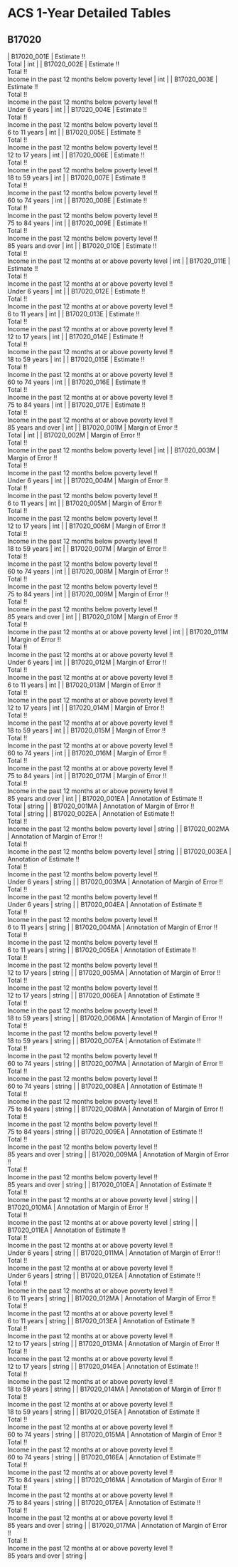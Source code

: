 # ACS 1-Year Detailed Tables

## B17020

| B17020_001E | Estimate !!<br>Total | int |
| B17020_002E | Estimate !!<br>Total !!<br>Income in the past 12 months below poverty level | int |
| B17020_003E | Estimate !!<br>Total !!<br>Income in the past 12 months below poverty level !!<br>Under 6 years | int |
| B17020_004E | Estimate !!<br>Total !!<br>Income in the past 12 months below poverty level !!<br>6 to 11 years | int |
| B17020_005E | Estimate !!<br>Total !!<br>Income in the past 12 months below poverty level !!<br>12 to 17 years | int |
| B17020_006E | Estimate !!<br>Total !!<br>Income in the past 12 months below poverty level !!<br>18 to 59 years | int |
| B17020_007E | Estimate !!<br>Total !!<br>Income in the past 12 months below poverty level !!<br>60 to 74 years | int |
| B17020_008E | Estimate !!<br>Total !!<br>Income in the past 12 months below poverty level !!<br>75 to 84 years | int |
| B17020_009E | Estimate !!<br>Total !!<br>Income in the past 12 months below poverty level !!<br>85 years and over | int |
| B17020_010E | Estimate !!<br>Total !!<br>Income in the past 12 months at or above poverty level | int |
| B17020_011E | Estimate !!<br>Total !!<br>Income in the past 12 months at or above poverty level !!<br>Under 6 years | int |
| B17020_012E | Estimate !!<br>Total !!<br>Income in the past 12 months at or above poverty level !!<br>6 to 11 years | int |
| B17020_013E | Estimate !!<br>Total !!<br>Income in the past 12 months at or above poverty level !!<br>12 to 17 years | int |
| B17020_014E | Estimate !!<br>Total !!<br>Income in the past 12 months at or above poverty level !!<br>18 to 59 years | int |
| B17020_015E | Estimate !!<br>Total !!<br>Income in the past 12 months at or above poverty level !!<br>60 to 74 years | int |
| B17020_016E | Estimate !!<br>Total !!<br>Income in the past 12 months at or above poverty level !!<br>75 to 84 years | int |
| B17020_017E | Estimate !!<br>Total !!<br>Income in the past 12 months at or above poverty level !!<br>85 years and over | int |
| B17020_001M | Margin of Error !!<br>Total | int |
| B17020_002M | Margin of Error !!<br>Total !!<br>Income in the past 12 months below poverty level | int |
| B17020_003M | Margin of Error !!<br>Total !!<br>Income in the past 12 months below poverty level !!<br>Under 6 years | int |
| B17020_004M | Margin of Error !!<br>Total !!<br>Income in the past 12 months below poverty level !!<br>6 to 11 years | int |
| B17020_005M | Margin of Error !!<br>Total !!<br>Income in the past 12 months below poverty level !!<br>12 to 17 years | int |
| B17020_006M | Margin of Error !!<br>Total !!<br>Income in the past 12 months below poverty level !!<br>18 to 59 years | int |
| B17020_007M | Margin of Error !!<br>Total !!<br>Income in the past 12 months below poverty level !!<br>60 to 74 years | int |
| B17020_008M | Margin of Error !!<br>Total !!<br>Income in the past 12 months below poverty level !!<br>75 to 84 years | int |
| B17020_009M | Margin of Error !!<br>Total !!<br>Income in the past 12 months below poverty level !!<br>85 years and over | int |
| B17020_010M | Margin of Error !!<br>Total !!<br>Income in the past 12 months at or above poverty level | int |
| B17020_011M | Margin of Error !!<br>Total !!<br>Income in the past 12 months at or above poverty level !!<br>Under 6 years | int |
| B17020_012M | Margin of Error !!<br>Total !!<br>Income in the past 12 months at or above poverty level !!<br>6 to 11 years | int |
| B17020_013M | Margin of Error !!<br>Total !!<br>Income in the past 12 months at or above poverty level !!<br>12 to 17 years | int |
| B17020_014M | Margin of Error !!<br>Total !!<br>Income in the past 12 months at or above poverty level !!<br>18 to 59 years | int |
| B17020_015M | Margin of Error !!<br>Total !!<br>Income in the past 12 months at or above poverty level !!<br>60 to 74 years | int |
| B17020_016M | Margin of Error !!<br>Total !!<br>Income in the past 12 months at or above poverty level !!<br>75 to 84 years | int |
| B17020_017M | Margin of Error !!<br>Total !!<br>Income in the past 12 months at or above poverty level !!<br>85 years and over | int |
| B17020_001EA | Annotation of Estimate !!<br>Total | string |
| B17020_001MA | Annotation of Margin of Error !!<br>Total | string |
| B17020_002EA | Annotation of Estimate !!<br>Total !!<br>Income in the past 12 months below poverty level | string |
| B17020_002MA | Annotation of Margin of Error !!<br>Total !!<br>Income in the past 12 months below poverty level | string |
| B17020_003EA | Annotation of Estimate !!<br>Total !!<br>Income in the past 12 months below poverty level !!<br>Under 6 years | string |
| B17020_003MA | Annotation of Margin of Error !!<br>Total !!<br>Income in the past 12 months below poverty level !!<br>Under 6 years | string |
| B17020_004EA | Annotation of Estimate !!<br>Total !!<br>Income in the past 12 months below poverty level !!<br>6 to 11 years | string |
| B17020_004MA | Annotation of Margin of Error !!<br>Total !!<br>Income in the past 12 months below poverty level !!<br>6 to 11 years | string |
| B17020_005EA | Annotation of Estimate !!<br>Total !!<br>Income in the past 12 months below poverty level !!<br>12 to 17 years | string |
| B17020_005MA | Annotation of Margin of Error !!<br>Total !!<br>Income in the past 12 months below poverty level !!<br>12 to 17 years | string |
| B17020_006EA | Annotation of Estimate !!<br>Total !!<br>Income in the past 12 months below poverty level !!<br>18 to 59 years | string |
| B17020_006MA | Annotation of Margin of Error !!<br>Total !!<br>Income in the past 12 months below poverty level !!<br>18 to 59 years | string |
| B17020_007EA | Annotation of Estimate !!<br>Total !!<br>Income in the past 12 months below poverty level !!<br>60 to 74 years | string |
| B17020_007MA | Annotation of Margin of Error !!<br>Total !!<br>Income in the past 12 months below poverty level !!<br>60 to 74 years | string |
| B17020_008EA | Annotation of Estimate !!<br>Total !!<br>Income in the past 12 months below poverty level !!<br>75 to 84 years | string |
| B17020_008MA | Annotation of Margin of Error !!<br>Total !!<br>Income in the past 12 months below poverty level !!<br>75 to 84 years | string |
| B17020_009EA | Annotation of Estimate !!<br>Total !!<br>Income in the past 12 months below poverty level !!<br>85 years and over | string |
| B17020_009MA | Annotation of Margin of Error !!<br>Total !!<br>Income in the past 12 months below poverty level !!<br>85 years and over | string |
| B17020_010EA | Annotation of Estimate !!<br>Total !!<br>Income in the past 12 months at or above poverty level | string |
| B17020_010MA | Annotation of Margin of Error !!<br>Total !!<br>Income in the past 12 months at or above poverty level | string |
| B17020_011EA | Annotation of Estimate !!<br>Total !!<br>Income in the past 12 months at or above poverty level !!<br>Under 6 years | string |
| B17020_011MA | Annotation of Margin of Error !!<br>Total !!<br>Income in the past 12 months at or above poverty level !!<br>Under 6 years | string |
| B17020_012EA | Annotation of Estimate !!<br>Total !!<br>Income in the past 12 months at or above poverty level !!<br>6 to 11 years | string |
| B17020_012MA | Annotation of Margin of Error !!<br>Total !!<br>Income in the past 12 months at or above poverty level !!<br>6 to 11 years | string |
| B17020_013EA | Annotation of Estimate !!<br>Total !!<br>Income in the past 12 months at or above poverty level !!<br>12 to 17 years | string |
| B17020_013MA | Annotation of Margin of Error !!<br>Total !!<br>Income in the past 12 months at or above poverty level !!<br>12 to 17 years | string |
| B17020_014EA | Annotation of Estimate !!<br>Total !!<br>Income in the past 12 months at or above poverty level !!<br>18 to 59 years | string |
| B17020_014MA | Annotation of Margin of Error !!<br>Total !!<br>Income in the past 12 months at or above poverty level !!<br>18 to 59 years | string |
| B17020_015EA | Annotation of Estimate !!<br>Total !!<br>Income in the past 12 months at or above poverty level !!<br>60 to 74 years | string |
| B17020_015MA | Annotation of Margin of Error !!<br>Total !!<br>Income in the past 12 months at or above poverty level !!<br>60 to 74 years | string |
| B17020_016EA | Annotation of Estimate !!<br>Total !!<br>Income in the past 12 months at or above poverty level !!<br>75 to 84 years | string |
| B17020_016MA | Annotation of Margin of Error !!<br>Total !!<br>Income in the past 12 months at or above poverty level !!<br>75 to 84 years | string |
| B17020_017EA | Annotation of Estimate !!<br>Total !!<br>Income in the past 12 months at or above poverty level !!<br>85 years and over | string |
| B17020_017MA | Annotation of Margin of Error !!<br>Total !!<br>Income in the past 12 months at or above poverty level !!<br>85 years and over | string |

